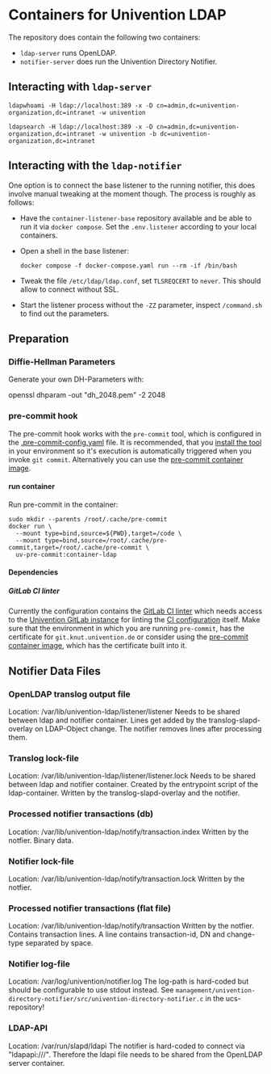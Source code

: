 # Containers for Univention LDAP

The repository does contain the following two containers:

- `ldap-server` runs OpenLDAP.
- `notifier-server` does run the Univention Directory Notifier.


## Interacting with `ldap-server`

```
ldapwhoami -H ldap://localhost:389 -x -D cn=admin,dc=univention-organization,dc=intranet -w univention

ldapsearch -H ldap://localhost:389 -x -D cn=admin,dc=univention-organization,dc=intranet -w univention -b dc=univention-organization,dc=intranet
```

## Interacting with the `ldap-notifier`

One option is to connect the base listener to the running notifier, this does
involve manual tweaking at the moment though. The process is roughly as follows:

- Have the `container-listener-base` repository available and be able to run it
  via `docker compose`. Set the `.env.listener` according to your local
  containers.

- Open a shell in the base listener:

  ```
  docker compose -f docker-compose.yaml run --rm -if /bin/bash
  ```

- Tweak the file `/etc/ldap/ldap.conf`, set `TLSREQCERT` to `never`. This should
  allow to connect without SSL.

- Start the listener process without the `-ZZ` parameter, inspect `/command.sh`
  to find out the parameters.

## Preparation

### Diffie-Hellman Parameters

Generate your own DH-Parameters with:

   openssl dhparam -out "dh_2048.pem" -2 2048


### pre-commit hook

The pre-commit hook works with the `pre-commit` tool, which is configured
in the [.pre-commit-config.yaml](.pre-commit-config.yaml) file.
It is recommended, that you [install the tool](
https://pre-commit.com/#installation) in your environment so it's execution
is automatically triggered when you invoke `git commit`.
Alternatively you can use the [pre-commit container image](
#pre-commit-container).

#### run container

Run pre-commit in the container:

    sudo mkdir --parents /root/.cache/pre-commit
    docker run \
      --mount type=bind,source=${PWD},target=/code \
      --mount type=bind,source=/root/.cache/pre-commit,target=/root/.cache/pre-commit \
      uv-pre-commit:container-ldap

#### Dependencies

##### GitLab CI linter

Currently the configuration contains the [GitLab CI linter](
https://gitlab.com/devopshq/gitlab-ci-linter) which needs access
to the [Univention GitLab instance](https://git.knut.univention.de/)
for linting the [CI configuration](.gitlab-ci.yml) itself.
Make sure that the environment in which you are running `pre-commit`, has the
certificate for `git.knut.univention.de` or consider using the
[pre-commit container image](#pre-commit-container),
which has the certificate built into it.


## Notifier Data Files

### OpenLDAP translog output file
Location: /var/lib/univention-ldap/listener/listener
Needs to be shared between ldap and notifier container.
Lines get added by the translog-slapd-overlay on LDAP-Object change.
The notifier removes lines after processing them.

### Translog lock-file
Location: /var/lib/univention-ldap/listener/listener.lock
Needs to be shared between ldap and notifier container.
Created by the entrypoint script of the ldap-container.
Written by the translog-slapd-overlay and the notifier.

### Processed notifier transactions (db)
Location: /var/lib/univention-ldap/notify/transaction.index
Written by the notfier.
Binary data.

### Notifier lock-file
Location: /var/lib/univention-ldap/notify/transaction.lock
Written by the notfier.

### Processed notifier transactions (flat file)
Location: /var/lib/univention-ldap/notify/transaction
Written by the notfier.
Contains transaction lines.
A line contains transaction-id, DN and change-type separated by space.

### Notifier log-file
Location: /var/log/univention/notifier.log
The log-path is hard-coded but should be configurable to use stdout instead.
See
`management/univention-directory-notifier/src/univention-directory-notifier.c`
in the ucs-repository!

### LDAP-API
Location: /var/run/slapd/ldapi
The notifier is hard-coded to connect via "ldapapi:///".
Therefore the ldapi file needs to be shared from the OpenLDAP server container.
